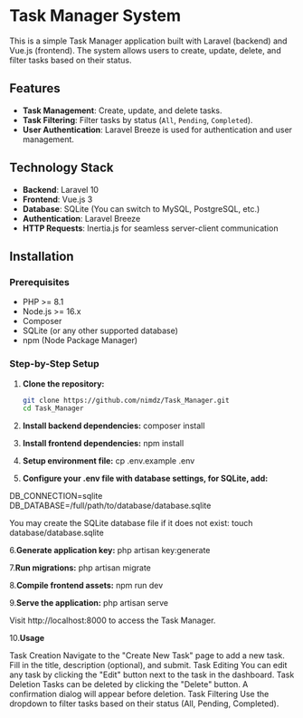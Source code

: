 # Task Manager System

This is a simple Task Manager application built with Laravel (backend) and Vue.js (frontend). The system allows users to create, update, delete, and filter tasks based on their status.

## Features

- **Task Management**: Create, update, and delete tasks.
- **Task Filtering**: Filter tasks by status (`All`, `Pending`, `Completed`).
- **User Authentication**: Laravel Breeze is used for authentication and user management.

## Technology Stack

- **Backend**: Laravel 10
- **Frontend**: Vue.js 3
- **Database**: SQLite (You can switch to MySQL, PostgreSQL, etc.)
- **Authentication**: Laravel Breeze
- **HTTP Requests**: Inertia.js for seamless server-client communication

## Installation

### Prerequisites

- PHP >= 8.1
- Node.js >= 16.x
- Composer
- SQLite (or any other supported database)
- npm (Node Package Manager)

### Step-by-Step Setup

1. **Clone the repository:**
   ```bash
   git clone https://github.com/nimdz/Task_Manager.git
   cd Task_Manager
   
2. **Install backend dependencies:**
composer install

3. **Install frontend dependencies:**
npm install

4. **Setup environment file:**
cp .env.example .env

5. **Configure your .env file with database settings, for SQLite, add:**

DB_CONNECTION=sqlite
DB_DATABASE=/full/path/to/database/database.sqlite

You may create the SQLite database file if it does not exist:
touch database/database.sqlite

6.**Generate application key:**
php artisan key:generate

7.**Run migrations:**
php artisan migrate

8.**Compile frontend assets:**
npm run dev

9.**Serve the application:**
php artisan serve

Visit http://localhost:8000 to access the Task Manager.

10.**Usage**

Task Creation
Navigate to the "Create New Task" page to add a new task.
Fill in the title, description (optional), and submit.
Task Editing
You can edit any task by clicking the "Edit" button next to the task in the dashboard.
Task Deletion
Tasks can be deleted by clicking the "Delete" button. A confirmation dialog will appear before deletion.
Task Filtering
Use the dropdown to filter tasks based on their status (All, Pending, Completed).
